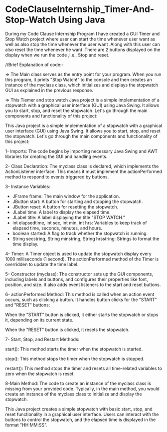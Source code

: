 # CodeClauseInternship_Timer-And-Stop-Watch Using Java
During my Code Clause Internship Program I have created a GUI Timer and Stop Watch project where user can start the time whenever user want as well as also stop the time whenever the user want .Along with this user can also reset the time whenever he want .There are 2 buttons displayed on the display when we run the code ,i.e., Stop and reset.

//Brief Explanation of code:-


=> The Main class serves as the entry point for your program. When you run this program, it prints "Stop Watch!" to the console and then creates an instance of the myclass class, which initializes and displays the stopwatch GUI as explained in the previous response.


=> This Tiemer and stop watch Java project is a simple implementation of a stopwatch with a graphical user interface (GUI) using Java Swing. It allows you to start, stop, and reset the stopwatch. Let's go through the main components and functionality of this project:



This Java project is a simple implementation of a stopwatch with a graphical user interface (GUI) using Java Swing. It allows you to start, stop, and reset the stopwatch. Let's go through the main components and functionality of this project:

1- Imports: The code begins by importing necessary Java Swing and AWT libraries for creating the GUI and handling events.

2- Class Declaration: The myclass class is declared, which implements the ActionListener interface. This means it must implement the actionPerformed method to respond to events triggered by buttons.

3- Instance Variables:

* JFrame frame: The main window for the application.
* JButton start: A button for starting and stopping the stopwatch.
* JButton reset: A button for resetting the stopwatch.
* JLabel time: A label to display the elapsed time.
* JLabel title: A label displaying the title "STOP WATCH."
* int elapsedtime, int sec, int min, int hrs: Variables to keep track of elapsed time, seconds, minutes, and hours.
* boolean started: A flag to track whether the stopwatch is running.
* String secstring, String minstring, String hrsstring: Strings to format the time display.



4- Timer: A Timer object is used to update the stopwatch display every 1000 milliseconds (1 second). The actionPerformed method of the Timer is overridden to update the time label.

5- Constructor (myclass): The constructor sets up the GUI components, including labels and buttons, and configures their properties like font, position, and size. It also adds event listeners to the start and reset buttons.

6- actionPerformed Method: This method is called when an action event occurs, such as clicking a button. It handles button clicks for the "START" and "RESET" buttons:

When the "START" button is clicked, it either starts the stopwatch or stops it, depending on its current state.

When the "RESET" button is clicked, it resets the stopwatch.

7- Start, Stop, and Restart Methods:

start(): This method starts the timer when the stopwatch is started.

stop(): This method stops the timer when the stopwatch is stopped.

restart(): This method stops the timer and resets all time-related variables to zero when the stopwatch is reset.

8-Main Method: The code to create an instance of the myclass class is missing from your provided code. Typically, in the main method, you would create an instance of the myclass class to initialize and display the stopwatch.



This Java project creates a simple stopwatch with basic start, stop, and reset functionality in a graphical user interface. Users can interact with the buttons to control the stopwatch, and the elapsed time is displayed in the format "HH:MM:SS".
